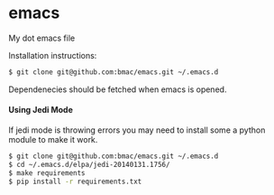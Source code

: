 emacs
=====

My dot emacs file 

Installation instructions:
```bash
$ git clone git@github.com:bmac/emacs.git ~/.emacs.d
```

Dependenecies should be fetched when emacs is opened.



#### Using Jedi Mode
If jedi mode is throwing errors you may need to install some a python module to make it work.
```bash
$ git clone git@github.com:bmac/emacs.git ~/.emacs.d
$ cd ~/.emacs.d/elpa/jedi-20140131.1756/
$ make requirements
$ pip install -r requirements.txt
```
